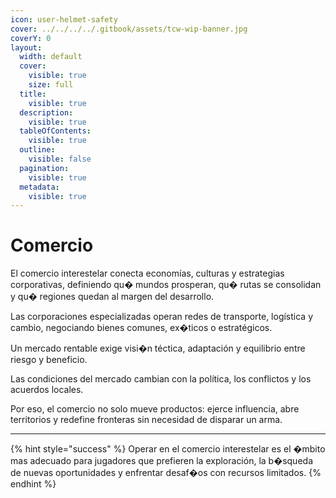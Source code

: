 ```yaml
---
icon: user-helmet-safety
cover: ../../../../.gitbook/assets/tcw-wip-banner.jpg
coverY: 0
layout:
  width: default
  cover:
    visible: true
    size: full
  title:
    visible: true
  description:
    visible: true
  tableOfContents:
    visible: true
  outline:
    visible: false
  pagination:
    visible: true
  metadata:
    visible: true
---
```


# Comercio

El comercio interestelar conecta economías, culturas y estrategias corporativas, definiendo qu� mundos prosperan, qu� rutas se consolidan y qu� regiones quedan al margen del desarrollo.

Las corporaciones especializadas operan redes de transporte, logística y cambio, negociando bienes comunes, ex�ticos o estratégicos.

Un mercado rentable exige visi�n téctica, adaptación y equilibrio entre riesgo y beneficio.

Las condiciones del mercado cambian con la política, los conflictos y los acuerdos locales.

Por eso, el comercio no solo mueve productos: ejerce influencia, abre territorios y redefine fronteras sin necesidad de disparar un arma.

***

{% hint style="success" %}
Operar en el comercio interestelar es el �mbito mas adecuado para jugadores que prefieren la exploración, la b�squeda de nuevas oportunidades y enfrentar desaf�os con recursos limitados.
{% endhint %}
